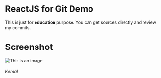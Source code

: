 # ReactJS for Git Demo

This is just for **education** purpose. You can get sources directly and review my commits. 

# Screenshot
![This is an image](https://i.imgur.com/Xtd8ml0.jpeg)

###### Kemal

